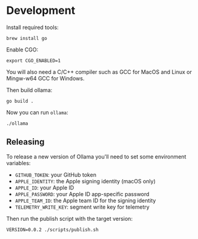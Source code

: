 # Development

Install required tools:

```
brew install go
```

Enable CGO:

```
export CGO_ENABLED=1
```

You will also need a C/C++ compiler such as GCC for MacOS and Linux or Mingw-w64 GCC for Windows.

Then build ollama:

```
go build .
```

Now you can run `ollama`:

```
./ollama
```

## Releasing

To release a new version of Ollama you'll need to set some environment variables:

- `GITHUB_TOKEN`: your GitHub token
- `APPLE_IDENTITY`: the Apple signing identity (macOS only)
- `APPLE_ID`: your Apple ID
- `APPLE_PASSWORD`: your Apple ID app-specific password
- `APPLE_TEAM_ID`: the Apple team ID for the signing identity
- `TELEMETRY_WRITE_KEY`: segment write key for telemetry

Then run the publish script with the target version:

```
VERSION=0.0.2 ./scripts/publish.sh
```
